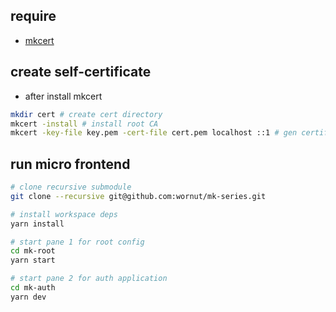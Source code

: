 ## require
- [mkcert](https://github.com/FiloSottile/mkcert)

## create self-certificate
- after install mkcert
```bash
mkdir cert # create cert directory
mkcert -install # install root CA
mkcert -key-file key.pem -cert-file cert.pem localhost ::1 # gen certificate for `localhost`
```

## run micro frontend
```bash
# clone recursive submodule
git clone --recursive git@github.com:wornut/mk-series.git

# install workspace deps
yarn install

# start pane 1 for root config
cd mk-root
yarn start

# start pane 2 for auth application
cd mk-auth
yarn dev
```